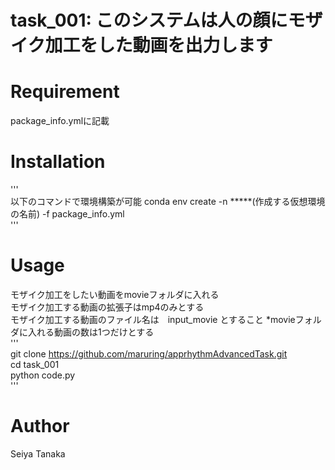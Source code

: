 # task_001: このシステムは人の顔にモザイク加工をした動画を出力します
# Requirement
package_info.ymlに記載

# Installation
'''  
以下のコマンドで環境構築が可能
conda env create -n *****(作成する仮想環境の名前) -f package_info.yml  
'''  

# Usage
モザイク加工をしたい動画をmovieフォルダに入れる  
モザイク加工する動画の拡張子はmp4のみとする  
モザイク加工する動画のファイル名は　input_movie とすること
*movieフォルダに入れる動画の数は1つだけとする   
'''  
git clone https://github.com/maruring/apprhythmAdvancedTask.git  
cd task_001  
python code.py  
'''  

# Author
Seiya Tanaka  
